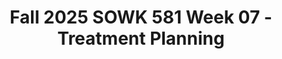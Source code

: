 ---
layout: single_embed_slide
title: "Fall 2025 SOWK 581 Week 07 - Treatment Planning"
presentation_id: zGtKqg
slides:
  - slide_name: ../deck-zGtKqg-large-0.jpeg
    slide_thumbnail: ../deck-zGtKqg-thumb-0.jpeg
    slide_alt: "The slide features text describing a presentation titled 'Treatment Planning' for Fall 2025, SOWK 581, Week 07. It shows an icon of an ear and a checklist symbolizing 'From Hearing Needs To Developing A Plan.' The presenter's name, Jacob Campbell, Ph.D. LICSW, is at the bottom."
  - slide_name: ../deck-zGtKqg-large-1.jpeg
    slide_thumbnail: ../deck-zGtKqg-thumb-1.jpeg
    slide_alt: "A presentation slide outlines the 'Week Seven Plan.' The agenda includes 'Week Seven Activities,' 'Basics of Service Plan Creation,' and 'Example of a Treatment Plan.' Learning objectives describe understanding and identifying treatment plan components. The slide attributes Jacob Campbell, Ph.D., LICSW, Heritage University, and shows 'Fall 2025 SOWK 581.'"
  - slide_name: ../deck-zGtKqg-large-2.jpeg
    slide_thumbnail: ../deck-zGtKqg-thumb-2.jpeg
    slide_alt: "This image is a presentation slide detailing 'Week 07 Activities.' It lists reading tasks and writing assignments, including person-centered treatment and ethical dilemmas. A note says, 'be working on your biopsychosocial assessment.' The slide is provided by Jacob Campbell, Ph.D., LICSW at Heritage University."
  - slide_name: ../deck-zGtKqg-large-3.jpeg
    slide_thumbnail: ../deck-zGtKqg-thumb-3.jpeg
    slide_alt: "Slide with title 'Creating the Service Plan' lists considerations: client/family involvement, assessment use, strengths, barriers, client voice. Footer notes Jacob Campbell, Ph.D. at Heritage University, Fall 2025 SOWK 581."
  - slide_name: ../deck-zGtKqg-large-4.jpeg
    slide_thumbnail: ../deck-zGtKqg-thumb-4.jpeg
    slide_alt: "Two treatment plan forms on separate pages display sections for client information, diagnosis codes, goals, and current supports. Below, a credit notes 'Jacob Campbell, Ph.D. LICSW at Heritage University.'"
  - slide_name: ../deck-zGtKqg-large-5.jpeg
    slide_thumbnail: ../deck-zGtKqg-thumb-5.jpeg
    slide_alt: "The image shows two pages of a treatment plan form with sections for client information, goals, and plan details. Text includes 'Jacob Campbell, Ph.D., LICSW,' and 'Fall 2025 SOWK 581.'"
  - slide_name: ../deck-zGtKqg-large-6.jpeg
    slide_thumbnail: ../deck-zGtKqg-thumb-6.jpeg
    slide_alt: "A treatment plan document with sections for client details, plan author, review dates, and specific goals. It includes fields for review of objectives and corrections, within a presentation slide format."
---
